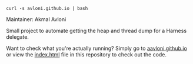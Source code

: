 ```
curl -s avloni.github.io | bash
```

Maintainer: Akmal Avloni

Small project to automate getting the heap and thread dump for a Harness delegate.

Want to check what you're actually running?  Simply go to [aavloni.github.io](https://aavloni.github.io) or view the [index.html](https://github.com/aavloni/aavloni.github.io/blob/master/index.html) file in this repository to check out the code.

